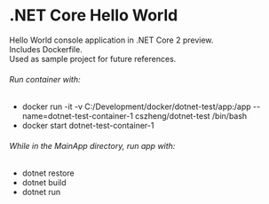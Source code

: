# .NET Core Hello World

Hello World console application in .NET Core 2 preview.  
Includes Dockerfile.  
Used as sample project for future references.  

###### Run container with: 
* docker run -it -v C:/Development/docker/dotnet-test/app:/app --name=dotnet-test-container-1 cszheng/dotnet-test /bin/bash
* docker start dotnet-test-container-1

###### While in the MainApp directory, run app with:
* dotnet restore
* dotnet build
* dotnet run
